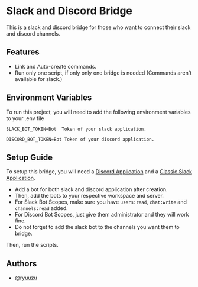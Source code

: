 
# Slack and Discord Bridge

This is a slack and discord bridge for those who want to connect their slack and discord channels.



## Features

- Link and Auto-create commands.
- Run only one script, if only only one bridge is needed (Commands aren't available for slack.)


  
## Environment Variables

To run this project, you will need to add the following environment variables to your .env file

`SLACK_BOT_TOKEN=Bot  Token of your slack application.`

`DISCORD_BOT_TOKEN=Bot Token of your discord application.`

  
## Setup Guide

To setup this bridge, you will need a [Discord Application](https://discord.com/developers/applications) and a [Classic Slack Application](https://api.slack.com/apps?new_classic_app=1).

- Add a bot for both slack and discord application after creation.
- Then, add the bots to your respective workspace and server.
- For Slack Bot Scopes, make sure you have `users:read`, `chat:write` and `channels:read` added.
- For Discord Bot Scopes, just give them administrator and they will work fine.
- Do not forget to add the slack bot to the channels you want them to bridge.

Then, run the scripts.
    
## Authors

- [@ryuuzu](https://github.com/ryuuzu)

  
